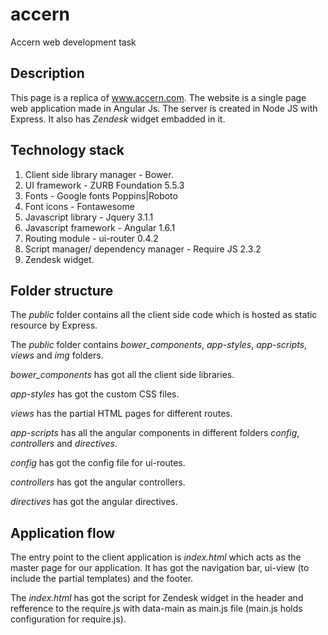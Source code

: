 # accern
Accern web development task
## Description
This page is a replica of www.accern.com.
The website is a single page web application made in Angular Js. The server is created in Node JS with Express. It also has _Zendesk_ widget embadded in it.

## Technology stack
1. Client side library manager - Bower.
2. UI framework - ZURB Foundation 5.5.3
3. Fonts - Google fonts Poppins|Roboto
4. Font icons - Fontawesome
5. Javascript library - Jquery 3.1.1
6. Javascript framework - Angular 1.6.1
7. Routing module - ui-router 0.4.2
8. Script manager/ dependency manager - Require JS 2.3.2
9. Zendesk widget.

## Folder structure
The _public_ folder contains all the client side code which is hosted as static resource by Express.

The _public_ folder contains _bower_components_, _app-styles_, _app-scripts_, _views_ and _img_ folders.

_bower_components_ has got all the client side libraries.

_app-styles_ has got the custom CSS files.

_views_ has the partial HTML pages for different routes.

_app-scripts_ has all the angular components in different folders _config_, _controllers_ and _directives_.

_config_ has got the config file for ui-routes.

_controllers_ has got the angular controllers.

_directives_ has got the angular directives.

## Application flow
The entry point to the client application is _index.html_ which acts as the master page for our application. It has got the navigation bar, ui-view (to include the partial templates) and the footer.

The _index.html_ has got the script for Zendesk widget in the header and refference to the require.js with data-main as main.js file (main.js holds configuration for require.js).

